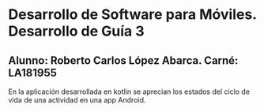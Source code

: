 # Desarrollo de Software para Móviles. Desarrollo de Guía 3
## Alunno: Roberto Carlos López Abarca. Carné: LA181955

En la aplicación desarrollada en kotlin se aprecian los estados del ciclo de vida de una actividad en una app Android.
